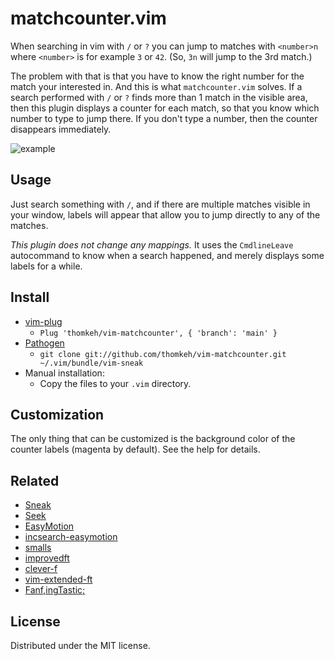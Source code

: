 matchcounter.vim
================

When searching in vim with `/` or `?` you can jump to matches with `<number>n`
where `<number>` is for example `3` or `42`. (So, `3n` will jump to the 3rd match.)

The problem with that is that you have to know the right number for the match your interested in.
And this is what `matchcounter.vim` solves.
If a search performed with `/` or `?` finds more than 1 match in the visible area,
then this plugin displays a counter for each match,
so that you know which number to type to jump there.
If you don't type a number, then the counter disappears immediately.

![example](https://user-images.githubusercontent.com/7741417/114547302-3083da00-9c56-11eb-948c-a61d7d62dd3e.png)

Usage
-----

Just search something with `/`, and if there are multiple matches visible in your window,
labels will appear that allow you to jump directly to any of the matches.

*This plugin does not change any mappings.*
It uses the `CmdlineLeave` autocommand to know when a search happened,
and merely displays some labels for a while.

Install
-------

- [vim-plug](https://github.com/junegunn/vim-plug)
  - `Plug 'thomkeh/vim-matchcounter', { 'branch': 'main' }`
- [Pathogen](https://github.com/tpope/vim-pathogen)
  - `git clone git://github.com/thomkeh/vim-matchcounter.git ~/.vim/bundle/vim-sneak`
- Manual installation:
  - Copy the files to your `.vim` directory.

Customization
-------------

The only thing that can be customized is the background color
of the counter labels (magenta by default).
See the help for details.

Related
-------

* [Sneak](http://github.com/justinmk/vim-sneak)
* [Seek](https://github.com/goldfeld/vim-seek)
* [EasyMotion](https://github.com/Lokaltog/vim-easymotion)
* [incsearch-easymotion](https://github.com/haya14busa/incsearch-easymotion.vim)
* [smalls](https://github.com/t9md/vim-smalls)
* [improvedft](https://github.com/chrisbra/improvedft)
* [clever-f](https://github.com/rhysd/clever-f.vim)
* [vim-extended-ft](https://github.com/svermeulen/vim-extended-ft)
* [Fanf,ingTastic;](https://github.com/dahu/vim-fanfingtastic)

License
-------

Distributed under the MIT license.
